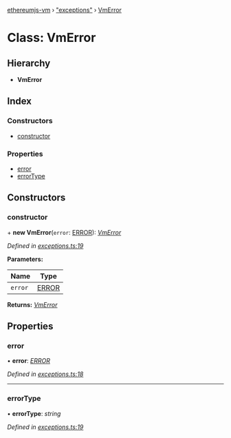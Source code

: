 [ethereumjs-vm](../README.md) › ["exceptions"](../modules/_exceptions_.md) › [VmError](_exceptions_.vmerror.md)

# Class: VmError

## Hierarchy

* **VmError**

## Index

### Constructors

* [constructor](_exceptions_.vmerror.md#constructor)

### Properties

* [error](_exceptions_.vmerror.md#error)
* [errorType](_exceptions_.vmerror.md#errortype)

## Constructors

###  constructor

\+ **new VmError**(`error`: [ERROR](../enums/_exceptions_.error.md)): *[VmError](_exceptions_.vmerror.md)*

*Defined in [exceptions.ts:19](https://github.com/ethereumjs/ethereumjs-vm/blob/master/packages/vm/lib/exceptions.ts#L19)*

**Parameters:**

Name | Type |
------ | ------ |
`error` | [ERROR](../enums/_exceptions_.error.md) |

**Returns:** *[VmError](_exceptions_.vmerror.md)*

## Properties

###  error

• **error**: *[ERROR](../enums/_exceptions_.error.md)*

*Defined in [exceptions.ts:18](https://github.com/ethereumjs/ethereumjs-vm/blob/master/packages/vm/lib/exceptions.ts#L18)*

___

###  errorType

• **errorType**: *string*

*Defined in [exceptions.ts:19](https://github.com/ethereumjs/ethereumjs-vm/blob/master/packages/vm/lib/exceptions.ts#L19)*

